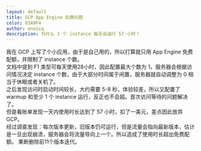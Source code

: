 ```yaml
---
layout: default
title: GCP App Engine 扣费问题
color: 03A9F4
author: onoicq
description: 为什么 1 个 instance 每天会运行 57 小时？
---  
```


我在 GCP 上写了个小应用，由于是自己用的，所以打算就只用 App Engine 免费配额，并限制了 instance 个数。  
文档中提到 F1 类型可每天使用28小时，因此配置最大个数为 1。服务器会根据访问情况决定 instance 个数，由于大部分时间属于闲置，服务器就自动调整为 0 相当于休眠或者关机了。  
之后发现访问时启动时间较长，大约需要 5-8 秒，体验较差，所以又配置了 warmup 和至少 1 个 instance 运行，反正也不会超。首次访问等待的问题解决了。  
但是看账单发现一天内使用时长达到了 57 小时，扣了一美元，差点因此放弃 GCP。  
经过调查发现：每次版本更新，旧版本仍可运行，但是流量会指向最新版本，估计是一旦出现崩溃，服务器会将流量导向上一个。所以造成了使用时长超出免费配额。
果断删除前11个版本迭代。  
